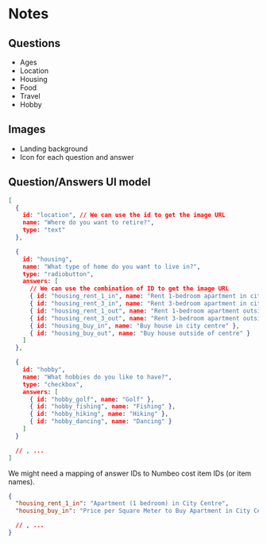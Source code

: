Notes
=====


Questions
---------

* Ages
* Location
* Housing
* Food
* Travel
* Hobby


Images
------

* Landing background
* Icon for each question and answer


Question/Answers UI model
-------------------------

```json
[
  {
    id: "location", // We can use the id to get the image URL
    name: "Where do you want to retire?",
    type: "text"
  },

  {
    id: "housing",
    name: "What type of home do you want to live in?",
    type: "radiobutton",
    answers: [
      // We can use the combination of ID to get the image URL
      { id: "housing_rent_1_in", name: "Rent 1-bedroom apartment in city centre", selected: true },
      { id: "housing_rent_3_in", name: "Rent 3-bedroom apartment in city centre" },
      { id: "housing_rent_1_out", name: "Rent 1-bedroom apartment outside of centre" },
      { id: "housing_rent_3_out", name: "Rent 3-bedroom apartment outside of centre" },
      { id: "housing_buy_in", name: "Buy house in city centre" },
      { id: "housing_buy_out", name: "Buy house outside of centre" }
    ]
  },

  {
    id: "hobby",
    name: "What hobbies do you like to have?",
    type: "checkbox",
    answers: [
      { id: "hobby_golf", name: "Golf" },
      { id: "hobby_fishing", name: "Fishing" },
      { id: "hobby_hiking", name: "Hiking" },
      { id: "hobby_dancing", name: "Dancing" }
    ]
  }

  // , ...
]
```

We might need a mapping of answer IDs to Numbeo cost item IDs (or item names).

```json
{
  "housing_rent_1_in": "Apartment (1 bedroom) in City Centre",
  "housing_buy_in": "Price per Square Meter to Buy Apartment in City Centre"

  // , ...
}
```